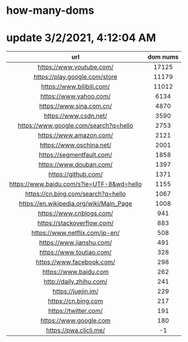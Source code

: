 # how-many-doms

# update 3/2/2021, 4:12:04 AM

url | dom nums
:-: | :-:
https://www.youtube.com/ | 17125
https://play.google.com/store | 11179
https://www.bilibili.com/ | 11012
https://www.yahoo.com/ | 6134
https://www.sina.com.cn/ | 4870
https://www.csdn.net/ | 3590
https://www.google.com/search?q=hello | 2753
https://www.amazon.com/ | 2121
https://www.oschina.net/ | 2001
https://segmentfault.com/ | 1858
https://www.douban.com/ | 1397
https://github.com/ | 1371
https://www.baidu.com/s?ie=UTF-8&wd=hello | 1155
https://cn.bing.com/search?q=hello | 1067
https://en.wikipedia.org/wiki/Main_Page | 1008
https://www.cnblogs.com/ | 941
https://stackoverflow.com/ | 883
https://www.netflix.com/jp-en/ | 508
https://www.jianshu.com/ | 491
https://www.toutiao.com/ | 328
https://www.facebook.com/ | 298
https://www.baidu.com | 262
http://daily.zhihu.com/ | 241
https://juejin.im/ | 229
https://cn.bing.com | 217
https://twitter.com/ | 191
https://www.google.com | 180
https://pwa.clicli.me/ | -1
